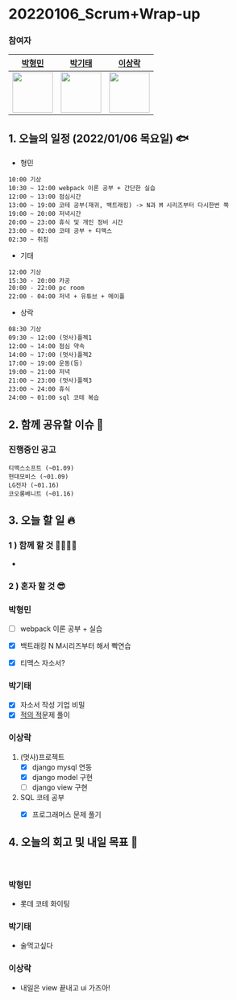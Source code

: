 # 20220106_Scrum+Wrap-up

### 참여자

|   [박형민](https://github.com/npnppn)    |   [박기태](https://github.com/idiot-kitto)    |   [이상락](https://github.com/SangRakee)    |
| :--------------------------------------: | :-------------------------------------------: | :-----------------------------------------: |
| <img src="images/npnppn.png" width="80"> | <img src="images/idiot-kitto.png" width="80"> | <img src="images/SangRakee.png" width="80"> |

## 1. 오늘의 일정 (2022/01/06 목요일) 🐟

- 형민
```
10:00 기상
10:30 ~ 12:00 webpack 이론 공부 + 간단한 실습
12:00 ~ 13:00 점심시간
13:00 ~ 19:00 코테 공부(재귀, 백트래킹) -> N과 M 시리즈부터 다시한번 쭉
19:00 ~ 20:00 저녁시간
20:00 ~ 23:00 휴식 및 개인 정비 시간
23:00 ~ 02:00 코테 공부 + 티맥스
02:30 ~ 취침
```

- 기태
```
12:00 기상
15:30 - 20:00 카공
20:00 - 22:00 pc room
22:00 - 04:00 저녁 + 유튜브 + 메이플
```

- 상락
```
08:30 기상
09:30 ~ 12:00 (멋사)플젝1
12:00 ~ 14:00 점심 약속
14:00 ~ 17:00 (멋사)플젝2
17:00 ~ 19:00 운동(등)
19:00 ~ 21:00 저녁
21:00 ~ 23:00 (멋사)플젝3
23:00 ~ 24:00 휴식
24:00 ~ 01:00 sql 코테 복습
```

## 2. 함께 공유할 이슈 💌



### 진행중인 공고
```
티맥스소프트 (~01.09)
현대모비스 (~01.09)
LG전자 (~01.16)
코오롱베니트 (~01.16)
```



## 3. 오늘 할 일 🔥

### 1 ) 함께 할 것 👨‍👨‍👧‍👧

- 


### 2 ) 혼자 할 것 😎


### 박형민

- [ ] webpack 이론 공부 + 실습
- [X] 백트래킹 N M시리즈부터 해서 빡연습
- [X] 티맥스 자소서?



### 박기태

- [x] 자소서 작성 기업 비밀
- [x] [적의 적](https://www.acmicpc.net/problem/12893)문제 풀이

### 이상락

1. (멋사)프로젝트
    - [x] django mysql 연동
    - [x] django model 구현
    - [ ] django view 구현
2.  SQL 코테 공부
    - [x] 프로그래머스 문제 풀기 


## 4. 오늘의 회고 및 내일 목표 🎈


​    

### 박형민

- 롯데 코테 화이팅


### 박기태

- 술먹고싶다



### 이상락
- 내일은 view 끝내고 ui 가즈아!